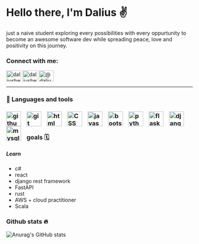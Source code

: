 

   <h1> Hello there, I'm Dalius ✌️</h1>

<p> just a naive student exploring every possibilities with every oppurtunity to become an awesome software dev while spreading peace, love and positivity on this journey. </p>


<h3 align="left">Connect with me:</h3>
<p align="left">
<a href="https://dev.to/daliusbeckjr" target="blank"><img align="center" src="https://raw.githubusercontent.com/rahuldkjain/github-profile-readme-generator/master/src/images/icons/Social/devto.svg" alt="daliusbeckjr" height="30" width="40" /></a>
<!-- <a href="https://twitter.com/daliusbeckjr" target="blank"><img align="center" src="https://raw.githubusercontent.com/rahuldkjain/github-profile-readme-generator/master/src/images/icons/Social/twitter.svg" alt="daliusbeckjr" height="30" width="40" /></a> -->
<a href="https://linkedin.com/in/daliusbeckjr" target="blank"><img align="center" src="https://raw.githubusercontent.com/rahuldkjain/github-profile-readme-generator/master/src/images/icons/Social/linked-in-alt.svg" alt="daliusbeckjr" height="30" width="40" /></a>
 <a href="https://medium.com/@daliusbeckxiv" target="blank"><img align="center" src="https://raw.githubusercontent.com/rahuldkjain/github-profile-readme-generator/master/src/images/icons/Social/medium.svg" alt="@daliusbeckxiv" height="30" width="40" /></a> 
</p>

---

   <h3> 🧰 Languages and tools<h3/>
<img align="left" alt="github" width="40px" style="padding-right:12px;" src="https://cdn.jsdelivr.net/gh/devicons/devicon/icons/github/github-original-wordmark.svg" />
<img align="left" alt="git" width="40px" style="padding-right:12px;" src="https://cdn.jsdelivr.net/gh/devicons/devicon/icons/git/git-original.svg" />
<img align="left" alt="html" width="40px" style="padding-right:12px;" src="https://cdn.jsdelivr.net/gh/devicons/devicon/icons/html5/html5-plain.svg" />
<img align="left" alt="CSS" width="40px" style="padding-right:12px;" src="https://cdn.jsdelivr.net/gh/devicons/devicon/icons/css3/css3-plain.svg" />
<img align="left" alt="javascript" width="40px" style="padding-right:12px;" src="https://cdn.jsdelivr.net/gh/devicons/devicon/icons/javascript/javascript-original.svg" />
<img align="left" alt="bootstrap" width="40px" style="padding-right:12px;" src="https://cdn.jsdelivr.net/gh/devicons/devicon/icons/bootstrap/bootstrap-original.svg" />
<img align="left" alt="python" width="40px" style="padding-right:12px;" src="https://cdn.jsdelivr.net/gh/devicons/devicon/icons/python/python-original.svg" />
<img align="left" alt="flask" width="40px" style="padding-right:12px;" src="https://cdn.jsdelivr.net/gh/devicons/devicon/icons/flask/flask-original.svg" />
<img align="left" alt="django" width="40px" style="padding-right:12px;" src="https://cdn.jsdelivr.net/gh/devicons/devicon/icons/django/django-plain.svg" />
<img align="left" alt="mysql" width="40px" style="padding-right:12px;" src="https://cdn.jsdelivr.net/gh/devicons/devicon/icons/mysql/mysql-plain.svg" />
<br />
   
 #
          
<h3> goals 🗓️</h3>
   <h5> Learn </h5>
   <ul>
<li> c#  </li>
<li>  react </li>
<li> django rest framework </li>
      <li>  FastAPI </li>
      <li>  rust</li>
<li> AWS + cloud practitioner </li>
      <li> Scala </li>
   </ul>



<!-- 
    [idea] just need to add a dop menu for seperation Maybe <detail> <summary> 
    look at w3 school for some inspiration...
    2. find image icons for links to socials
    3. make a name icon 
 -->
 <h3> Github stats 🔥</h3> 

<!-- [![GitHub Streak](https://streak-stats.demolab.com?user=DaliusBeckjr&theme=cobalt)](https://git.io/streak-stats)  -->

![Anurag's GitHub stats](https://github-readme-stats.vercel.app/api?username=DaliusBeckjr&show_icons=true&theme=cobalt) 

<!-- [![Top Langs](https://github-readme-stats.vercel.app/api/top-langs/?username=DaliusBeckjr&langs_count=8&theme=cobalt)](https://github.com/anuraghazra/github-readme-stats) -->
